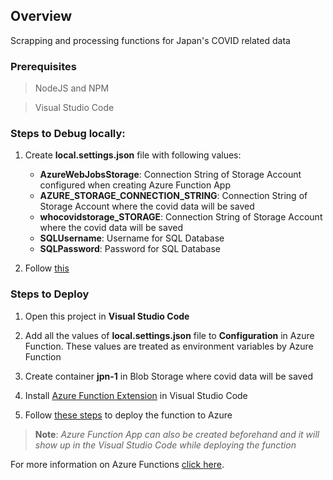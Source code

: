 ## Overview
Scrapping and processing functions for Japan's COVID related data

### Prerequisites
> NodeJS and NPM

> Visual Studio Code

### Steps to Debug locally:
1. Create **local.settings.json** file with following values:
    - **AzureWebJobsStorage**: Connection String of Storage Account configured when creating Azure Function App
    - **AZURE_STORAGE_CONNECTION_STRING**: Connection String of Storage Account where the covid data will be saved
    - **whocovidstorage_STORAGE**: Connection String of Storage Account where the covid data will be saved
    - **SQLUsername**: Username for SQL Database
    - **SQLPassword**: Password for SQL Database

2. Follow [this](https://docs.microsoft.com/en-us/azure/javascript/tutorial-vscode-serverless-node-03)


### Steps to Deploy

1. Open this project in **Visual Studio Code**

2. Add all the values of **local.settings.json** file to **Configuration** in Azure Function. These values are treated as environment variables by Azure Function

3. Create container **jpn-1** in Blob Storage where covid data will be saved

4. Install [Azure Function Extension](https://marketplace.visualstudio.com/items?itemName=ms-azuretools.vscode-azurefunctions) in Visual Studio Code

5. Follow [these steps](https://docs.microsoft.com/en-us/azure/javascript/tutorial-vscode-serverless-node-04) to deploy the function to Azure

>**Note**: *Azure Function App can also be created beforehand and it will show up in the Visual Studio Code while deploying the function*

For more information on Azure Functions [click here](https://docs.microsoft.com/en-us/azure/azure-functions/).